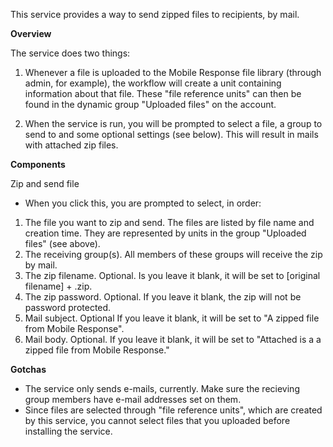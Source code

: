 This service provides a way to send zipped files to recipients, by mail.

**Overview**

The service does two things:

1) Whenever a file is uploaded to the Mobile Response file library (through admin, for example), the workflow will create a unit containing information about that file. These "file reference units" can then be found in the dynamic group "Uploaded files" on the account.

2) When the service is run, you will be prompted to select a file, a group to send to and some optional settings (see below). This will result in mails with attached zip files.

**Components**

Zip and send file
* When you click this, you are prompted to select, in order:

1) The file you want to zip and send. The files are listed by file name and creation time. They are represented by units in the group "Uploaded files" (see above).
2) The receiving group(s). All members of these groups will receive the zip by mail.
3) The zip filename. Optional. Is you leave it blank, it will be set to [original filename] + .zip.
4) The zip password. Optional. If you leave it blank, the zip will not be password protected.
5) Mail subject. Optional If you leave it blank, it will be set to "A zipped file from Mobile Response".
6) Mail body. Optional. If you leave it blank, it will be set to "Attached is a a zipped file from Mobile Response."

**Gotchas**

* The service only sends e-mails, currently. Make sure the recieving group members have e-mail addresses set on them.
* Since files are selected through "file reference units", which are created by this service, you cannot select files that you uploaded before installing the service.

